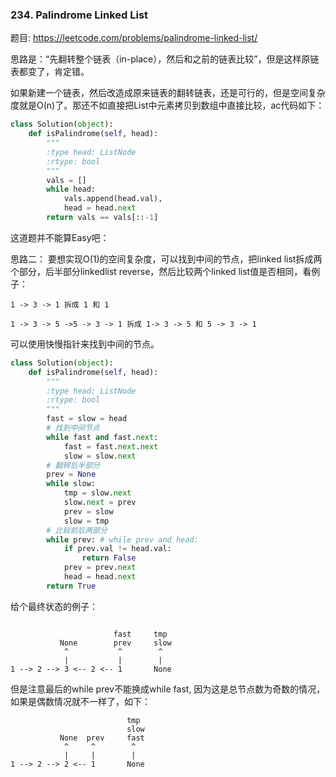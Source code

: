 ### 234. Palindrome Linked List

题目:
<https://leetcode.com/problems/palindrome-linked-list/>


思路是：“先翻转整个链表（in-place），然后和之前的链表比较”，但是这样原链表都变了，肯定错。

如果新建一个链表，然后改造成原来链表的翻转链表，还是可行的，但是空间复杂度就是O(n)了。那还不如直接把List中元素拷贝到数组中直接比较，ac代码如下：


```python
class Solution(object):
    def isPalindrome(self, head):
        """
        :type head: ListNode
        :rtype: bool
        """
        vals = []
        while head:
            vals.append(head.val),
            head = head.next
        return vals == vals[::-1]
```

这道题并不能算Easy吧：

思路二：
要想实现O(1)的空间复杂度，可以找到中间的节点，把linked list拆成两个部分，后半部分linkedlist reverse，然后比较两个linked list值是否相同，看例子：


```
1 -> 3 -> 1 拆成 1 和 1

1 -> 3 -> 5 ->5 -> 3 -> 1 拆成 1-> 3 -> 5 和 5 -> 3 -> 1

```

可以使用快慢指针来找到中间的节点。


```python
class Solution(object):
    def isPalindrome(self, head):
        """
        :type head: ListNode
        :rtype: bool
        """
        fast = slow = head
        # 找到中间节点
        while fast and fast.next:
            fast = fast.next.next
            slow = slow.next
        # 翻转后半部分
        prev = None
        while slow:
            tmp = slow.next
            slow.next = prev
            prev = slow
            slow = tmp
        # 比较前后两部分
        while prev: # while prev and head:
            if prev.val != head.val:
                return False
            prev = prev.next
            head = head.next
        return True
```

给个最终状态的例子：
```

                       fast     tmp
           None        prev     slow
            ^           ^        ^
            |           |        |
1 --> 2 --> 3 <-- 2 <-- 1       None

```
但是注意最后的while prev不能换成while fast, 因为这是总节点数为奇数的情况，如果是偶数情况就不一样了，如下：
```
                          tmp
                          slow    
           None  prev     fast
            ^     ^        ^
            |     |        |
1 --> 2 --> 2 <-- 1       None

```
